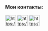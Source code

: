 
### Мои контакты:
[<img align="left" alt="https://github.com/lKolabrodl" width="35px" src="https://img.icons8.com/cute-clipart/64/000000/telegram-app.png" />][telegram]
[<img align="left" alt="https://github.com/lKolabrodl" width="35px" src="https://img.icons8.com/color/48/000000/vk-circled.png" />][vk]
[<img align="left" alt="https://github.com/lKolabrodl" width="35px" src="https://img.icons8.com/cute-clipart/64/000000/instagram-new.png" />][instagram]

<br/>

[telegram]: https://teleg.run/Kolabrod
[vk]: https://vk.com/kolabrod
[instagram ]: https://www.instagram.com/lkolabrodl
[github]: https://github.com/lKolabrodl

